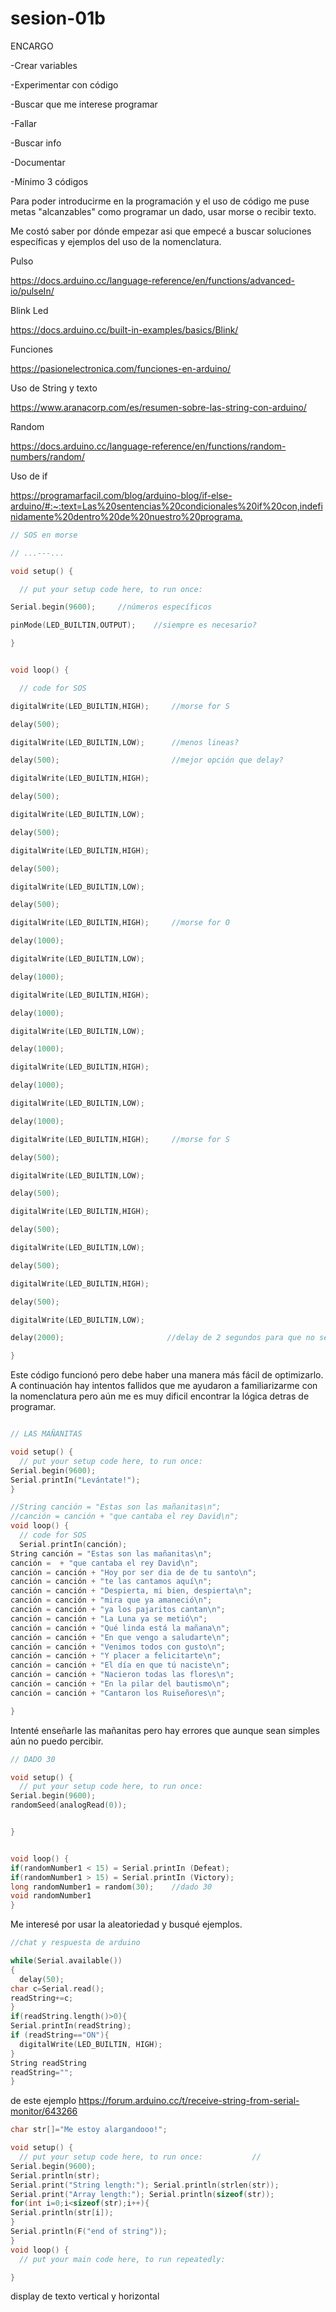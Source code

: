 # sesion-01b

ENCARGO

-Crear variables

-Experimentar con código

-Buscar que me interese programar

-Fallar

-Buscar info

-Documentar

-Mínimo 3 códigos

Para poder introducirme en la programación y el uso de código me puse metas "alcanzables" como programar un dado, usar morse o recibir texto.

Me costó saber por dónde empezar asi que empecé a buscar soluciones específicas y ejemplos del uso de la nomenclatura.

Pulso

<https://docs.arduino.cc/language-reference/en/functions/advanced-io/pulseIn/>

Blink Led

<https://docs.arduino.cc/built-in-examples/basics/Blink/>

Funciones

<https://pasionelectronica.com/funciones-en-arduino/>

Uso de String y texto

<https://www.aranacorp.com/es/resumen-sobre-las-string-con-arduino/>

Random

<https://docs.arduino.cc/language-reference/en/functions/random-numbers/random/>

Uso de if

<https://programarfacil.com/blog/arduino-blog/if-else-arduino/#:~:text=Las%20sentencias%20condicionales%20if%20con,indefinidamente%20dentro%20de%20nuestro%20programa.>

```cpp
// SOS en morse

// ...---...

void setup() {

  // put your setup code here, to run once:

Serial.begin(9600);     //números específicos

pinMode(LED_BUILTIN,OUTPUT);    //siempre es necesario?

}


void loop() {

  // code for SOS

digitalWrite(LED_BUILTIN,HIGH);     //morse for S

delay(500);

digitalWrite(LED_BUILTIN,LOW);      //menos lineas?

delay(500);                         //mejor opción que delay?

digitalWrite(LED_BUILTIN,HIGH);

delay(500);

digitalWrite(LED_BUILTIN,LOW);

delay(500);

digitalWrite(LED_BUILTIN,HIGH);

delay(500);

digitalWrite(LED_BUILTIN,LOW);

delay(500);

digitalWrite(LED_BUILTIN,HIGH);     //morse for O

delay(1000);

digitalWrite(LED_BUILTIN,LOW);

delay(1000);

digitalWrite(LED_BUILTIN,HIGH);

delay(1000);

digitalWrite(LED_BUILTIN,LOW);

delay(1000);

digitalWrite(LED_BUILTIN,HIGH);

delay(1000);

digitalWrite(LED_BUILTIN,LOW);

delay(1000);

digitalWrite(LED_BUILTIN,HIGH);     //morse for S

delay(500);

digitalWrite(LED_BUILTIN,LOW);

delay(500);

digitalWrite(LED_BUILTIN,HIGH);

delay(500);

digitalWrite(LED_BUILTIN,LOW);

delay(500);

digitalWrite(LED_BUILTIN,HIGH);

delay(500);

digitalWrite(LED_BUILTIN,LOW);  

delay(2000);                       //delay de 2 segundos para que no se confunda con _

}

```

Este código funcionó pero debe haber una manera más fácil de optimizarlo. A continuación hay intentos fallidos que me ayudaron a familiarizarme con la nomenclatura pero aún me es muy dificil encontrar la lógica detras de programar.

```cpp

// LAS MAÑANITAS

void setup() {
  // put your setup code here, to run once:
Serial.begin(9600);
Serial.printIn("Levántate!");
}

//String canción = "Estas son las mañanitas\n";
//canción = canción + "que cantaba el rey David\n";
void loop() {
  // code for SOS
  Serial.printIn(canción);
String canción = "Estas son las mañanitas\n";
canción =  + "que cantaba el rey David\n";
canción = canción + "Hoy por ser dia de de tu santo\n";
canción = canción + "te las cantamos aquí\n";
canción = canción + "Despierta, mi bien, despierta\n";
canción = canción + "mira que ya amaneció\n";
canción = canción + "ya los pajaritos cantan\n";
canción = canción + "La Luna ya se metió\n";
canción = canción + "Qué linda está la mañana\n";
canción = canción + "En que vengo a saludarte\n";
canción = canción + "Venimos todos con gusto\n";
canción = canción + "Y placer a felicitarte\n";
canción = canción + "El día en que tú naciste\n";
canción = canción + "Nacieron todas las flores\n";
canción = canción + "En la pilar del bautismo\n";
canción = canción + "Cantaron los Ruiseñores\n";

}
```

Intenté enseñarle las mañanitas pero hay errores que aunque sean simples aún no puedo percibir.

```cpp
// DADO 30

void setup() {
  // put your setup code here, to run once:
Serial.begin(9600);
randomSeed(analogRead(0));


}


void loop() {
if(randomNumber1 < 15) = Serial.printIn (Defeat);
if(randomNumber1 > 15) = Serial.printIn (Victory);
long randomNumber1 = random(30);    //dado 30
void randomNumber1
}
```

Me interesé por usar la aleatoriedad y busqué ejemplos.

```cpp
//chat y respuesta de arduino

while(Serial.available())
{
  delay(50);
char c=Serial.read();
readString+=c;
}
if(readString.length()>0){
Serial.printIn(readString);
if (readString=="ON"){
  digitalWrite(LED_BUILTIN, HIGH);
}
String readString
readString="";
}
```

de este ejemplo <https://forum.arduino.cc/t/receive-string-from-serial-monitor/643266>

```cpp
char str[]="Me estoy alargandooo!";

void setup() {
  // put your setup code here, to run once:           //
Serial.begin(9600);
Serial.println(str);
Serial.print("String length:"); Serial.println(strlen(str));     
Serial.print("Array length:"); Serial.println(sizeof(str));
for(int i=0;i<sizeof(str);i++){
Serial.println(str[i]);
}
Serial.println(F("end of string"));
}
void loop() {
  // put your main code here, to run repeatedly:

}
```

display de texto vertical y horizontal
